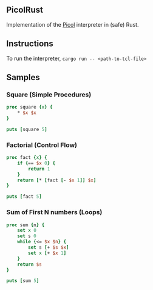 ## PicolRust

Implementation of the [Picol](https://github.com/antirez/picol/tree/main) interpreter in (safe) Rust. 

## Instructions 

To run the interpreter, 
`cargo run -- <path-to-tcl-file>`

## Samples

### Square (Simple Procedures)
```Tcl
proc square {x} {
    * $x $x
}

puts [square 5]
```

### Factorial (Control Flow)

```Tcl
proc fact {x} {
    if {== $x 0} {
        return 1
    }
    return [* [fact [- $x 1]] $x]
}

puts [fact 5]
```

### Sum of First N numbers (Loops)

```Tcl
proc sum {n} {
    set x 0
    set s 0
    while {<= $x $n} {
        set s [+ $s $x]
        set x [+ $x 1]
    }
    return $s
}

puts [sum 5]
```
